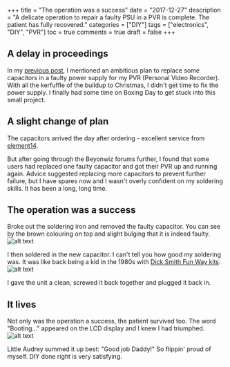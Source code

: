 +++
title = "The operation was a success"
date = "2017-12-27"
description = "A delicate operation to repair a faulty PSU in a PVR is complete. The patient has fully recovered."
categories = ["DIY"]
tags = ["electronics", "DIY", "PVR"]
toc = true
comments = true
draft = false
+++

## A delay in proceedings

In my [previous post](/post/where-is-my-soldering-iron/), I mentioned an ambitious plan to replace some capacitors in a faulty power supply for my PVR (Personal Video Recorder). With all the kerfuffle of the buildup to Christmas, I didn't get time to fix the power supply. I finally had some time on Boxing Day to get stuck into this small project.

## A slight change of plan

The capacitors arrived the day after ordering - excellent service from [element14](http://au.element14.com/).

But after going through the Beyonwiz forums further, I found that some users had replaced one faulty capacitor and got their PVR up and running again. Advice suggested replacing more capacitors to prevent further failure, but I have spares now and I wasn't overly confident on my soldering skills. It has been a long, long time.

## The operation was a success

Broke out the soldering iron and removed the faulty capacitor. You can see by the brown colouring on top and slight bulging that it is indeed faulty.
![alt text][1]

I then soldered in the new capacitor. I can't tell you how good my soldering was. It was like back being a kid in the 1980s with [Dick Smith Fun Way kits](https://www.google.com.au/search?tbm=isch&as_q=dick+smith+electronics+kits+fun+way).
![alt text][2]

I gave the unit a clean, screwed it back together and plugged it back in.

## It lives

Not only was the operation a success, the patient survived too. The word "Booting..." appeared on the LCD display and I knew I had triumphed.
![alt text][3]

Little Audrey summed it up best: "Good job Daddy!" So flippin' proud of myself. DIY done right is very satisfying.

[1]: /img/faulty_capacitor.jpg "Faulty capacitor"
[2]: /img/fixed_psu.jpg "The fixed PSU with replaced capacitor"
[3]: /img/t3_epg.jpg "The T3 PVR EPG screen after power supply repair"